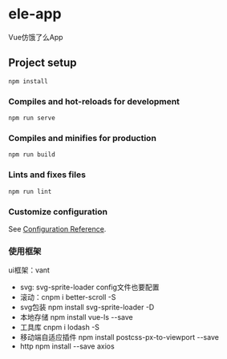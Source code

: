 # ele-app

Vue仿饿了么App

## Project setup

```
npm install
```

### Compiles and hot-reloads for development

```
npm run serve
```

### Compiles and minifies for production

```
npm run build
```

### Lints and fixes files

```
npm run lint
```

### Customize configuration

See [Configuration Reference](https://cli.vuejs.org/config/).

### 使用框架

ui框架：vant
* svg: svg-sprite-loader config文件也要配置
* 滚动：cnpm i better-scroll -S
* svg包装 npm install svg-sprite-loader -D
* 本地存储 npm install vue-ls --save
* 工具库  cnpm i lodash -S
* 移动端自适应插件 npm install postcss-px-to-viewport --save
* http npm install --save axios
